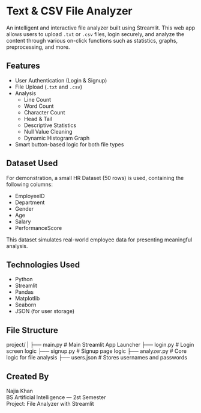 # Text & CSV File Analyzer

An intelligent and interactive file analyzer built using Streamlit. This web app allows users to upload `.txt` or `.csv` files, login securely, and analyze the content through various on-click functions such as statistics, graphs, preprocessing, and more.

## Features

- User Authentication (Login & Signup)
- File Upload (`.txt` and `.csv`)
- Analysis
  - Line Count
  - Word Count
  - Character Count
  - Head & Tail
  - Descriptive Statistics
  - Null Value Cleaning
  - Dynamic Histogram Graph
- Smart button-based logic for both file types

## Dataset Used

For demonstration, a small HR Dataset (50 rows) is used, containing the following columns:

- EmployeeID
- Department
- Gender
- Age
- Salary
- PerformanceScore

This dataset simulates real-world employee data for presenting meaningful analysis.

## Technologies Used

- Python
- Streamlit
- Pandas
- Matplotlib
- Seaborn
- JSON (for user storage)

## File Structure

project/
|
├── main.py             # Main Streamlit App Launcher
├── login.py            # Login screen logic
├── signup.py           # Signup page logic
├── analyzer.py         # Core logic for file analysis
├── users.json          # Stores usernames and passwords

## Created By

Najia Khan  
BS Artificial Intelligence — 2st Semester  
Project: File Analyzer with Streamlit
